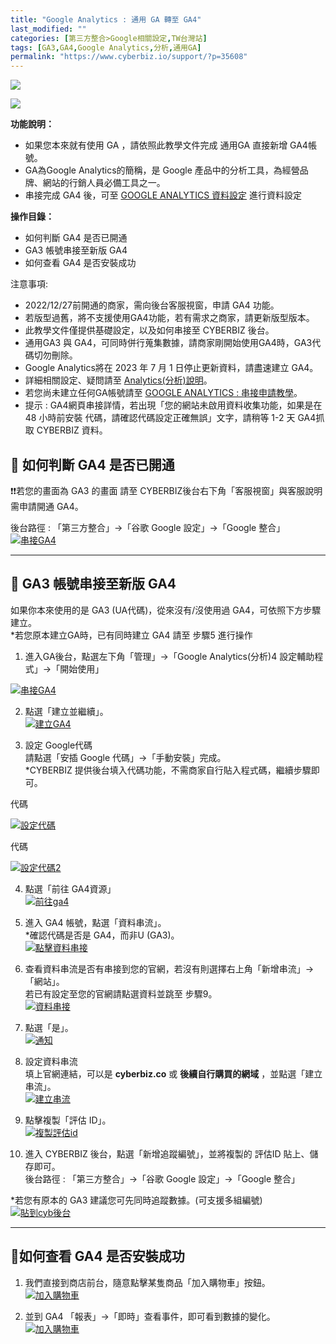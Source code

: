 ```yaml
---
title: "Google Analytics : 通用 GA 轉至 GA4"
last_modified: ""
categories: [第三方整合>Google相關設定,TW台灣站]
tags: [GA3,GA4,Google Analytics,分析,通用GA]
permalink: "https://www.cyberbiz.io/support/?p=35608"
---
```


![](https://www.cyberbiz.io/support/wp-content/uploads/適用站別.png)

[![](https://www.cyberbiz.io/support/wp-content/uploads/台灣站.png)](https://www.cyberbiz.io/support/?page_id=2490)

**功能說明：**  

* 如果您本來就有使用 GA ，請依照此教學文件完成 通用GA 直接新增 GA4帳號。
* GA為Google Analytics的簡稱，是 Google 產品中的分析工具，為經營品牌、網站的行銷人員必備工具之一。
* 串接完成 GA4 後，可至 [GOOGLE ANALYTICS 資料設定](https://www.cyberbiz.io/support/?p=36980) 進行資料設定

**操作目錄：**

* 如何判斷 GA4 是否已開通
* GA3 帳號串接至新版 GA4 
* 如何查看 GA4 是否安裝成功

注意事項:  

* 2022/12/27前開通的商家，需向後台客服視窗，申請 GA4 功能。
* 若版型過舊，將不支援使用GA4功能，若有需求之商家，請更新版型版本。
* 此教學文件僅提供基礎設定，以及如何串接至 CYBERBIZ 後台。
* 通用GA3 與 GA4，可同時併行蒐集數據，請商家剛開始使用GA4時，GA3代碼切勿刪除。
* Google Analytics將在 2023 年 7 月 1 日停止更新資料，請盡速建立 GA4。
* 詳細相關設定、疑問請至 [Analytics(分析)說明](https://support.google.com/analytics/?hl=zh-Hant#topic=10737980)。 
* 若您尚未建立任何GA帳號請至 [ GOOGLE ANALYTICS : 串接申請教學](https://www.cyberbiz.io/support/?p=165)。
* 提示 : GA4網頁串接詳情，若出現「您的網站未啟用資料收集功能，如果是在 48 小時前安裝 代碼，請確認代碼設定正確無誤」文字，請稍等 1-2 天 GA4抓取 CYBERBIZ 資料。



## 📌 如何判斷 GA4 是否已開通




❗❗若您的畫面為 GA3 的畫面 請至 CYBERBIZ後台右下角「客服視窗」與客服說明需申請開通 GA4。


後台路徑 :  「第三方整合」→「谷歌 Google 設定」→「Google 整合」
[![串接GA4](https://www.cyberbiz.io/support/wp-content/uploads/Google-Analytics通用-GA-轉至-GA400.png)](https://www.cyberbiz.io/support/wp-content/uploads/Google-Analytics通用-GA-轉至-GA400.png)

* * *



## 📌 GA3 帳號串接至新版 GA4



如果你本來使用的是 GA3 (UA代碼)，從來沒有/沒使用過 GA4，可依照下方步驟建立。  
*若您原本建立GA時，已有同時建立 GA4 請至 步驟5 進行操作 




1. 進入GA後台，點選左下角「管理」→「Google Analytics(分析)4 設定輔助程式」→「開始使用」   

[![串接GA4](https://www.cyberbiz.io/support/wp-content/uploads/Google-Analytics通用-GA-轉至-GA401.png)](https://www.cyberbiz.io/support/wp-content/uploads/Google-Analytics通用-GA-轉至-GA401.png)




2. 點選「建立並繼續」。   
[![建立GA4](https://www.cyberbiz.io/support/wp-content/uploads/Google-Analytics通用-GA-轉至-GA402.png)](https://www.cyberbiz.io/support/wp-content/uploads/Google-Analytics通用-GA-轉至-GA402.png)




3. 設定 Google代碼  
請點選「安插 Google 代碼」→「手動安裝」完成。  
*CYBERBIZ 提供後台填入代碼功能，不需商家自行貼入程式碼，繼續步驟即可。  


代碼

[![設定代碼](https://www.cyberbiz.io/support/wp-content/uploads/Google-Analytics通用-GA-轉至-GA403.png)](https://www.cyberbiz.io/support/wp-content/uploads/Google-Analytics通用-GA-轉至-GA403.png)

代碼

[![設定代碼2](https://www.cyberbiz.io/support/wp-content/uploads/Google-Analytics通用-GA-轉至-GA404.png)](https://www.cyberbiz.io/support/wp-content/uploads/Google-Analytics通用-GA-轉至-GA404.png)



4. 點選「前往 GA4資源」  
[![前往ga4](https://www.cyberbiz.io/support/wp-content/uploads/Google-Analytics通用-GA-轉至-GA405.png)](https://www.cyberbiz.io/support/wp-content/uploads/Google-Analytics通用-GA-轉至-GA405.png)




5. 進入 GA4 帳號，點選「資料串流」。  
*確認代碼是否是 GA4，而非U (GA3)。  
[![點擊資料串接](https://www.cyberbiz.io/support/wp-content/uploads/Google-Analytics通用-GA-轉至-GA406.png)](https://www.cyberbiz.io/support/wp-content/uploads/Google-Analytics通用-GA-轉至-GA406.png)




6. 查看資料串流是否有串接到您的官網，若沒有則選擇右上角「新增串流」→「網站」。   
若已有設定至您的官網請點選資料並跳至 步驟9。  
[![資料串接](https://www.cyberbiz.io/support/wp-content/uploads/Google-Analytics通用-GA-轉至-GA407.png)](https://www.cyberbiz.io/support/wp-content/uploads/Google-Analytics通用-GA-轉至-GA407.png)




7. 點選「是」。  
[![通知](https://www.cyberbiz.io/support/wp-content/uploads/Google-Analytics通用-GA-轉至-GA408.png)](https://www.cyberbiz.io/support/wp-content/uploads/Google-Analytics通用-GA-轉至-GA408.png)




8. 設定資料串流   
填上官網連結，可以是 **cyberbiz.co** 或 **後續自行購買的網域** ，並點選「建立串流」。  
[![建立串流](https://www.cyberbiz.io/support/wp-content/uploads/Google-Analytics通用-GA-轉至-GA409.png)](https://www.cyberbiz.io/support/wp-content/uploads/Google-Analytics通用-GA-轉至-GA409.png)




9. 點擊複製「評估 ID」。  
[![複製評估id](https://www.cyberbiz.io/support/wp-content/uploads/Google-Analytics通用-GA-轉至-GA410.png)](https://www.cyberbiz.io/support/wp-content/uploads/Google-Analytics通用-GA-轉至-GA410.png)




10. 進入 CYBERBIZ 後台，點選「新增追蹤編號」，並將複製的 評估ID 貼上、儲存即可。  
後台路徑 : 「第三方整合」→「谷歌 Google 設定」→「Google 整合」  

*若您有原本的 GA3 建議您可先同時追蹤數據。(可支援多組編號)   
[![貼到cyb後台](https://www.cyberbiz.io/support/wp-content/uploads/Google-Analytics通用-GA-轉至-GA411.png)](https://www.cyberbiz.io/support/wp-content/uploads/Google-Analytics通用-GA-轉至-GA411.png)




* * *



## 📌如何查看 GA4 是否安裝成功



1. 我們直接到商店前台，隨意點擊某隻商品「加入購物車」按鈕。  
[![加入購物車](https://www.cyberbiz.io/support/wp-content/uploads/Google-Analytics通用-GA-轉至-GA412.png)](https://www.cyberbiz.io/support/wp-content/uploads/Google-Analytics通用-GA-轉至-GA412.png)




2. 並到 GA4 「報表」→「即時」查看事件，即可看到數據的變化。  
[![加入購物車](https://www.cyberbiz.io/support/wp-content/uploads/Google-Analytics通用-GA-轉至-GA413.png)](https://www.cyberbiz.io/support/wp-content/uploads/Google-Analytics通用-GA-轉至-GA413.png)





